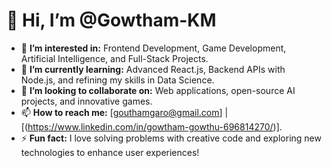# 👋 Hi, I’m @Gowtham-KM  

- 👀 **I’m interested in:** Frontend Development, Game Development, Artificial Intelligence, and Full-Stack Projects.  
- 🌱 **I’m currently learning:** Advanced React.js, Backend APIs with Node.js, and refining my skills in Data Science.  
- 💞️ **I’m looking to collaborate on:** Web applications, open-source AI projects, and innovative games.  
- 📫 **How to reach me:** [gouthamgaro@gmail.com] | [(https://www.linkedin.com/in/gowtham-gowthu-696814270/)].
- ⚡ **Fun fact:** I love solving problems with creative code and exploring new technologies to enhance user experiences!  
